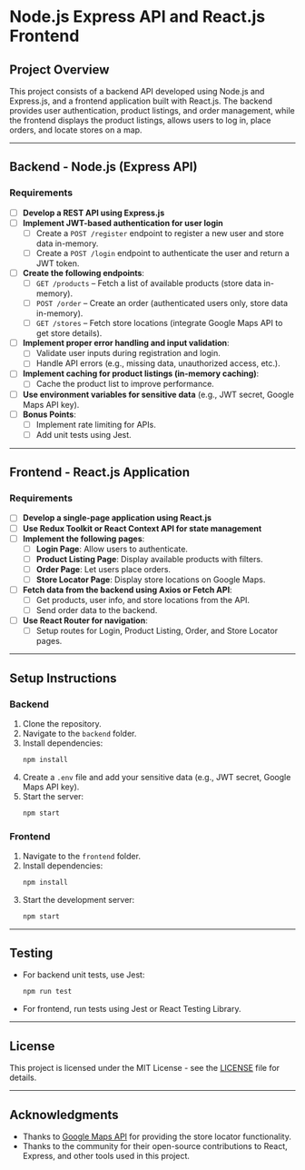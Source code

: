 # Node.js Express API and React.js Frontend

## Project Overview

This project consists of a backend API developed using Node.js and Express.js, and a frontend application built with React.js. The backend provides user authentication, product listings, and order management, while the frontend displays the product listings, allows users to log in, place orders, and locate stores on a map.

---

## Backend - Node.js (Express API)

### Requirements

- [ ] **Develop a REST API using Express.js**
- [ ] **Implement JWT-based authentication for user login**
  - [ ] Create a `POST /register` endpoint to register a new user and store data in-memory.
  - [ ] Create a `POST /login` endpoint to authenticate the user and return a JWT token.
- [ ] **Create the following endpoints**:
  - [ ] `GET /products` – Fetch a list of available products (store data in-memory).
  - [ ] `POST /order` – Create an order (authenticated users only, store data in-memory).
  - [ ] `GET /stores` – Fetch store locations (integrate Google Maps API to get store details).
- [ ] **Implement proper error handling and input validation**:
  - [ ] Validate user inputs during registration and login.
  - [ ] Handle API errors (e.g., missing data, unauthorized access, etc.).
- [ ] **Implement caching for product listings (in-memory caching)**:
  - [ ] Cache the product list to improve performance.
- [ ] **Use environment variables for sensitive data** (e.g., JWT secret, Google Maps API key).
- [ ] **Bonus Points**:
  - [ ] Implement rate limiting for APIs.
  - [ ] Add unit tests using Jest.

---

## Frontend - React.js Application

### Requirements

- [ ] **Develop a single-page application using React.js**
- [ ] **Use Redux Toolkit or React Context API for state management**
- [ ] **Implement the following pages**:
  - [ ] **Login Page**: Allow users to authenticate.
  - [ ] **Product Listing Page**: Display available products with filters.
  - [ ] **Order Page**: Let users place orders.
  - [ ] **Store Locator Page**: Display store locations on Google Maps.
- [ ] **Fetch data from the backend using Axios or Fetch API**:
  - [ ] Get products, user info, and store locations from the API.
  - [ ] Send order data to the backend.
- [ ] **Use React Router for navigation**:
  - [ ] Setup routes for Login, Product Listing, Order, and Store Locator pages.

---

## Setup Instructions

### Backend

1. Clone the repository.
2. Navigate to the `backend` folder.
3. Install dependencies:
   ```bash
   npm install
   ```
4. Create a `.env` file and add your sensitive data (e.g., JWT secret, Google Maps API key).
5. Start the server:
   ```bash
   npm start
   ```

### Frontend

1. Navigate to the `frontend` folder.
2. Install dependencies:
   ```bash
   npm install
   ```
3. Start the development server:
   ```bash
   npm start
   ```

---

## Testing

- For backend unit tests, use Jest:
  ```bash
  npm run test
  ```
- For frontend, run tests using Jest or React Testing Library.

---

## License

This project is licensed under the MIT License - see the [LICENSE](LICENSE) file for details.

---

## Acknowledgments

- Thanks to [Google Maps API](https://developers.google.com/maps) for providing the store locator functionality.
- Thanks to the community for their open-source contributions to React, Express, and other tools used in this project.
